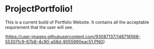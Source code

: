 # ProjectPortfolio!

This is a current build of Portfolio Website.
It contains all the acceptable requirement that the user will see.

(https://user-images.githubusercontent.com/93087137/148718568-55307fc9-67b8-4c90-a58d-9055990eac51.PNG)

